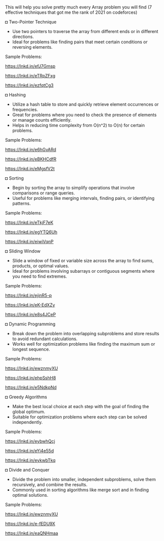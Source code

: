 This will help you solve pretty much every Array problem you will find (7 effective techniques that got me the rank of 2021 on codeforces)

◘ Two-Pointer Technique

- Use two pointers to traverse the array from different ends or in different directions.
- Ideal for problems like finding pairs that meet certain conditions or reversing elements.

Sample Problems:

https://lnkd.in/efJ7Gmsp

https://lnkd.in/eTRpZFxg

https://lnkd.in/ezfqtCg3

◘ Hashing

- Utilize a hash table to store and quickly retrieve element occurrences or frequencies.
- Great for problems where you need to check the presence of elements or manage counts efficiently.
- Helps in reducing time complexity from O(n^2) to O(n) for certain problems.

Sample Problems:

https://lnkd.in/e6hGvARd

https://lnkd.in/eBKHCdfR

https://lnkd.in/eMgsfV2t

◘ Sorting

- Begin by sorting the array to simplify operations that involve comparisons or range queries.
- Useful for problems like merging intervals, finding pairs, or identifying patterns.

Sample Problems:

https://lnkd.in/eTkjF7eK

https://lnkd.in/egYTQ6Uh

https://lnkd.in/eiwiVqnP

◘ Sliding Window

- Slide a window of fixed or variable size across the array to find sums, products, or optimal values.
- Ideal for problems involving subarrays or contiguous segments where you need to find extremes.

Sample Problems:

https://lnkd.in/ejinR5-p

https://lnkd.in/eK-EdXZy

https://lnkd.in/e8s4JCeP

◘ Dynamic Programming

- Break down the problem into overlapping subproblems and store results to avoid redundant calculations.
- Works well for optimization problems like finding the maximum sum or longest sequence.

Sample Problems:

https://lnkd.in/ewznmyXU

https://lnkd.in/ehpSshH8

https://lnkd.in/e5NdkpNd

◘ Greedy Algorithms

- Make the best local choice at each step with the goal of finding the global optimum.
- Suitable for optimization problems where each step can be solved independently.

Sample Problems:

https://lnkd.in/eybwhQcj

https://lnkd.in/eYi4e55d

https://lnkd.in/eykwbTkq

◘ Divide and Conquer

- Divide the problem into smaller, independent subproblems, solve them recursively, and combine the results.
- Commonly used in sorting algorithms like merge sort and in finding optimal solutions.

Sample Problems:

https://lnkd.in/ewznmyXU

https://lnkd.in/e-fEDU9X

https://lnkd.in/eaQNHmaa